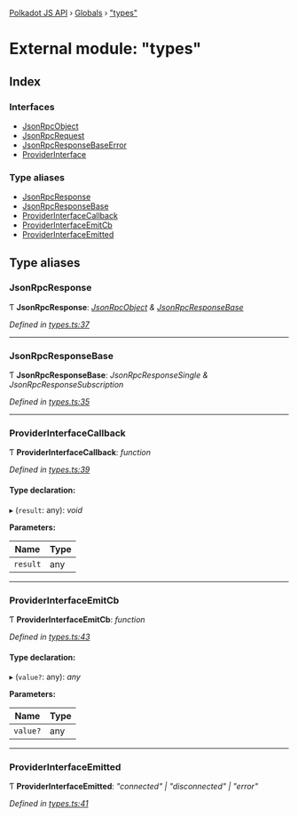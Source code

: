 [Polkadot JS API](../README.md) › [Globals](../globals.md) › ["types"](_types_.md)

# External module: "types"

## Index

### Interfaces

* [JsonRpcObject](../interfaces/_types_.jsonrpcobject.md)
* [JsonRpcRequest](../interfaces/_types_.jsonrpcrequest.md)
* [JsonRpcResponseBaseError](../interfaces/_types_.jsonrpcresponsebaseerror.md)
* [ProviderInterface](../interfaces/_types_.providerinterface.md)

### Type aliases

* [JsonRpcResponse](_types_.md#jsonrpcresponse)
* [JsonRpcResponseBase](_types_.md#jsonrpcresponsebase)
* [ProviderInterfaceCallback](_types_.md#providerinterfacecallback)
* [ProviderInterfaceEmitCb](_types_.md#providerinterfaceemitcb)
* [ProviderInterfaceEmitted](_types_.md#providerinterfaceemitted)

## Type aliases

###  JsonRpcResponse

Ƭ **JsonRpcResponse**: *[JsonRpcObject](../interfaces/_types_.jsonrpcobject.md) & [JsonRpcResponseBase](_types_.md#jsonrpcresponsebase)*

*Defined in [types.ts:37](https://github.com/polkadot-js/api/blob/7143f5e643/packages/rpc-provider/src/types.ts#L37)*

___

###  JsonRpcResponseBase

Ƭ **JsonRpcResponseBase**: *JsonRpcResponseSingle & JsonRpcResponseSubscription*

*Defined in [types.ts:35](https://github.com/polkadot-js/api/blob/7143f5e643/packages/rpc-provider/src/types.ts#L35)*

___

###  ProviderInterfaceCallback

Ƭ **ProviderInterfaceCallback**: *function*

*Defined in [types.ts:39](https://github.com/polkadot-js/api/blob/7143f5e643/packages/rpc-provider/src/types.ts#L39)*

#### Type declaration:

▸ (`result`: any): *void*

**Parameters:**

Name | Type |
------ | ------ |
`result` | any |

___

###  ProviderInterfaceEmitCb

Ƭ **ProviderInterfaceEmitCb**: *function*

*Defined in [types.ts:43](https://github.com/polkadot-js/api/blob/7143f5e643/packages/rpc-provider/src/types.ts#L43)*

#### Type declaration:

▸ (`value?`: any): *any*

**Parameters:**

Name | Type |
------ | ------ |
`value?` | any |

___

###  ProviderInterfaceEmitted

Ƭ **ProviderInterfaceEmitted**: *"connected" | "disconnected" | "error"*

*Defined in [types.ts:41](https://github.com/polkadot-js/api/blob/7143f5e643/packages/rpc-provider/src/types.ts#L41)*
